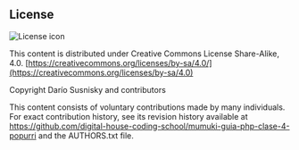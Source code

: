 ## License
![License icon](https://licensebuttons.net/l/by-sa/3.0/88x31.png)

This content is distributed under Creative Commons License Share-Alike, 4.0. [https://creativecommons.org/licenses/by-sa/4.0/](https://creativecommons.org/licenses/by-sa/4.0)

Copyright Darío Susnisky and contributors

This content consists of voluntary contributions made by many
individuals. For exact contribution history, see its revision history
available at https://github.com/digital-house-coding-school/mumuki-guia-php-clase-4-popurri and the AUTHORS.txt file.


